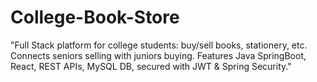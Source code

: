 # College-Book-Store
"Full Stack platform for college students: buy/sell books, stationery, etc. Connects seniors selling with juniors buying. Features Java SpringBoot, React, REST APIs, MySQL DB, secured with JWT &amp; Spring Security."
